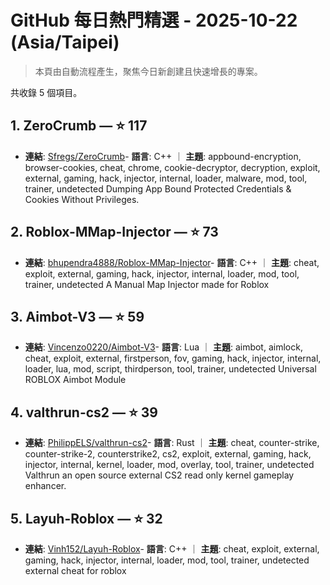 # GitHub 每日熱門精選 - 2025-10-22 (Asia/Taipei)

> 本頁由自動流程產生，聚焦今日新創建且快速增長的專案。

共收錄 5 個項目。

## 1. ZeroCrumb — ⭐ 117

- **連結**: [Sfregs/ZeroCrumb](https://github.com/Sfregs/ZeroCrumb)- **語言**: C++ ｜ **主題**: appbound-encryption, browser-cookies, cheat, chrome, cookie-decryptor, decryption, exploit, external, gaming, hack, injector, internal, loader, malware, mod, tool, trainer, undetected
Dumping App Bound Protected Credentials & Cookies Without Privileges.

## 2. Roblox-MMap-Injector — ⭐ 73

- **連結**: [bhupendra4888/Roblox-MMap-Injector](https://github.com/bhupendra4888/Roblox-MMap-Injector)- **語言**: C++ ｜ **主題**: cheat, exploit, external, gaming, hack, injector, internal, loader, mod, tool, trainer, undetected
A Manual Map Injector made for Roblox

## 3. Aimbot-V3 — ⭐ 59

- **連結**: [Vincenzo0220/Aimbot-V3](https://github.com/Vincenzo0220/Aimbot-V3)- **語言**: Lua ｜ **主題**: aimbot, aimlock, cheat, exploit, external, firstperson, fov, gaming, hack, injector, internal, loader, lua, mod, script, thirdperson, tool, trainer, undetected
Universal ROBLOX Aimbot Module

## 4. valthrun-cs2 — ⭐ 39

- **連結**: [PhilippELS/valthrun-cs2](https://github.com/PhilippELS/valthrun-cs2)- **語言**: Rust ｜ **主題**: cheat, counter-strike, counter-strike-2, counterstrike2, cs2, exploit, external, gaming, hack, injector, internal, kernel, loader, mod, overlay, tool, trainer, undetected
Valthrun an open source external CS2 read only kernel gameplay enhancer.

## 5. Layuh-Roblox — ⭐ 32

- **連結**: [Vinh152/Layuh-Roblox](https://github.com/Vinh152/Layuh-Roblox)- **語言**: C++ ｜ **主題**: cheat, exploit, external, gaming, hack, injector, internal, loader, mod, tool, trainer, undetected
external cheat for roblox


